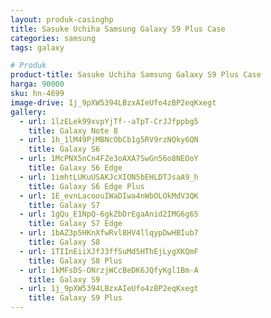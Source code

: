 ```yaml
---
layout: produk-casinghp
title: Sasuke Uchiha Samsung Galaxy S9 Plus Case
categories: samsung
tags: galaxy

# Produk
product-title: Sasuke Uchiha Samsung Galaxy S9 Plus Case
harga: 90000
sku: hn-4699
image-drive: 1j_9pXW5394LBzxAIeUfo4zBP2eqKxegt
gallery:
  - url: 1lzELek99xvpYjTf--aTpT-CrJJfppbg5
    title: Galaxy Note 8
  - url: 1h_1lM49PjMBNcObCb1g5RV9rzNQky6QN
    title: Galaxy S6
  - url: 1McPNX5nCn4FZe3oAXA7SwGn56o8NEOoY
    title: Galaxy S6 Edge
  - url: 1imhtLUKuUSAKJcXION5bEHLDTJsaA9_h
    title: Galaxy S6 Edge Plus
  - url: 1E_evnLacoouIWaDIwa4nWbOLOkMdV3QK
    title: Galaxy S7
  - url: 1gQu_E1NpQ-6gkZbDrEgaAnid2IMG6g65
    title: Galaxy S7 Edge
  - url: 1bAZ3p5HKnXfwRvl8HV4llqypDwHBIub7
    title: Galaxy S8
  - url: 1TIInEiiXJfJ3ffSuMd5HThEjLygXKQmF
    title: Galaxy S8 Plus
  - url: 1kMFsDS-ONrzjWCcBeDK6JQfyKgl1Bm-A
    title: Galaxy S9
  - url: 1j_9pXW5394LBzxAIeUfo4zBP2eqKxegt
    title: Galaxy S9 Plus
---
```

